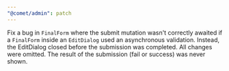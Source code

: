 ```yaml
---
"@comet/admin": patch
---
```


Fix a bug in `FinalForm` where the submit mutation wasn't correctly awaited if a `FinalForm` inside an `EditDialog` used an asynchronous validation. 
Instead, the EditDialog closed before the submission was completed. All changes were omitted. The result of the submission (fail or success) was never shown.
